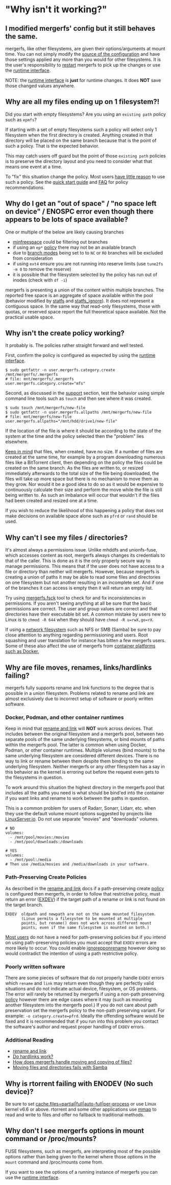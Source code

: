 # "Why isn't it working?"

## I modified mergerfs' config but it still behaves the same.

mergerfs, like other filesystems, are given their options/arguments at
mount time. You can not simply modify the [source of the
configuration](../quickstart.md#usage) and have those settings applied
any more than you would for other filesystems. It is the user's
responsibility to [restart](../setup/upgrade.md) mergerfs to pick up
the changes or use the [runtime interface](../runtime_interface.md).

NOTE: the [runtime interface](../runtime_interface.md) is **just**
for runtime changes. It does **NOT** save those changed values
anywhere.


## Why are all my files ending up on 1 filesystem?!

Did you start with empty filesystems? Are you using an `existing path`
policy such as `epmfs`?

If starting with a set of empty filesystems such a policy will select
only 1 filesystem when the first directory is created. Anything
created in that directory will be placed on the same branch because
that is the point of such a policy. That is the expected behavior.

This may catch users off guard but the point of those `existing path`
policies is to preserve the directory layout and you need to consider
what that means one event at a time.

To "fix" this situation change the policy. Most users [have little
reason](configuration_and_policies.md#how-can-i-ensure-files-are-collocated-on-the-same-branch)
to use such a policy. See the [quick start guide](../quickstart.md)
and [FAQ](configuration_and_policies.md) for policy recommendations.


## Why do I get an "out of space" / "no space left on device" / ENOSPC error even though there appears to be lots of space available?

One or multiple of the below are likely causing branches

* [minfreespace](../config/minfreespace.md) could be filtering out
  branches
* if using an `ep*`
  [policy](../config/functions_categories_policies.md) there may not
  be an available branch
* due to [branch modes](../config/branches.md#branch-mode) being set
  to to `NC` or `RO` branches will be excluded from consideration
* if using `ext4` ensure you are not running into reserve limits (use
  `tune2fs -m 0` to remove the reserve)
* it is possible that the filesystem selected by the policy has run
  out of inodes (check with `df -i`)

mergerfs is presenting a union of the content within multiple
branches. The reported free space is an aggregate of space available
within the pool (behavior modified by [statfs](../config/statfs.md)
and [statfs_ignore](../config/statfs.md#statfs_ignore)). It does not
represent a contiguous space. In the same way that read-only
filesystems, those with quotas, or reserved space report the full
theoretical space available. Not the practical usable space.


## Why isn't the create policy working?

It probably is. The policies rather straight forward and well tested.

First, confirm the policy is configured as expected by using the
[runtime interface](../runtime_interface.md).

```shell
$ sudo getfattr -n user.mergerfs.category.create /mnt/mergerfs/.mergerfs
# file: mnt/mergerfs/.mergerfs
user.mergerfs.category.create="mfs"
```

Second, as discussed in the [support](../support.md) section, test the
behavior using simple command line tools such as `touch` and then see
where it was created.


```shell
$ sudo touch /mnt/mergerfs/new-file
$ sudo getfattr -n user.mergerfs.allpaths /mnt/mergerfs/new-file
# file: mnt/mergerfs/new-file
user.mergerfs.allpaths="/mnt/hdd/drive1/new-file"
```

If the location of the file is where it should be according to the
state of the system at the time and the policy selected then the
"problem" lies elsewhere.

[Keep in
mind](technical_behavior_and_limitations.md/#how-does-mergerfs-handle-moving-and-copying-of-files)
that files, when created, have no size. If a number of files are
created at the same time, for example by a program downloading
numerous files like a BitTorrent client, then depending on the policy
the files could be created on the same branch. As the files are
written to, or resized immediately afterwards to the total size of the
file being downloaded, the files will take up more space but there is
no mechanism to move them as they grow. Nor would it be a good idea to
do so as it would be expensive to continuously calculate their size
and perform the move while the file is still being written to. As such
an imbalance will occur that wouldn't if the files had been created
and resized one at a time.

If you wish to reduce the likelihood of this happening a policy that
does not make decisions on available space alone such as `pfrd` or
`rand` should be used.


## Why can't I see my files / directories?

It's almost always a permissions issue. Unlike mhddfs and
unionfs-fuse, which accesses content as root, mergerfs always changes
its credentials to that of the caller. This is done as it is the only
properly secure way to manage permissions. This means that if the user
does not have access to a file or directory than neither will
mergerfs. However, because mergerfs is creating a union of paths it
may be able to read some files and directories on one filesystem but
not another resulting in an incomplete set. And if one of the branches
it can access is empty then it will return an empty list.

Try using [mergerfs.fsck](https://github.com/trapexit/mergerfs-tools)
tool to check for and fix inconsistencies in permissions. If you
aren't seeing anything at all be sure that the basic permissions are
correct. The user and group values are correct and that directories
have their executable bit set. A common mistake by users new to Linux
is to `chmod -R 644` when they should have `chmod -R u=rwX,go=rX`.

If using a [network filesystem](../remote_filesystems.md) such as NFS
or SMB (Samba) be sure to pay close attention to anything regarding
permissioning and users. Root squashing and user translation for
instance has bitten a few mergerfs users. Some of these also affect
the use of mergerfs from [container platforms such as
Docker.](compatibility_and_integration.md)


## Why are file moves, renames, links/hardlinks failing?

mergerfs fully supports rename and link functions to the degree that
is possible in a union filesystem. Problems related to rename and link
are almost exclusively due to incorrect setup of software or poorly
written software.


### Docker, Podman, and other container runtimes

Keep in mind that [rename and link](../config/rename_and_link.md) will
**NOT** work across devices. That includes between the original
filesystem and a mergerfs pool, between two separate pools of the same
underlying filesystems, or bind mounts of paths within the mergerfs
pool. The latter is common when using Docker, Podman, or other
container runtimes. Multiple volumes (bind mounts) to the same
underlying filesystem are considered different devices. There is no
way to link or rename between them despite them binding to the same
underlying filesystem. Neither mergerfs or any other filesystem has a
say in this behavior as the kernel is erroring out before the request
even gets to the filesystems in question.

To work around this situation the highest directory in the mergerfs
pool that includes all the paths you need is what should be bind'ed
into the container if you want links and rename to work between the
paths in question.

This is a common problem for users of Radarr, Sonarr, Lidarr,
etc. when they use the default volume mount options suggested by
projects like
[LinuxServer.io](https://docs.linuxserver.io/images/docker-radarr/?h=radarr#docker-compose-recommended-click-here-for-more-info). Do
not use separate "movies" and "downloads" volumes.

```
# NO
volumes:
  - /mnt/pool/movies:/movies
  - /mnt/pool/downloads:/downloads

# YES
volumes:
  - /mnt/pool:/media
# Then use /media/movies and /media/downloads in your software.
```


### Path-Preserving Create Policies

As described in the [rename and link](../config/rename_and_link.md)
docs if a path-preserving create
[policy](../config/functions_categories_policies.md) is configured
then mergerfs, in order to follow that restrictive policy, must return
an error
([EXDEV](https://man7.org/linux/man-pages/man2/rename.2.html)) if the
target path of a rename or link is not found on the target branch.

```
EXDEV  oldpath and newpath are not on the same mounted filesystem.
       (Linux permits a filesystem to be mounted at multiple
       points, but rename() does not work across different mount
       points, even if the same filesystem is mounted on both.)
```

[Most
users](configuration_and_policies.md#how-can-i-ensure-files-are-collocated-on-the-same-branch)
do not have a need for path-preserving policies but if you intend on
using path-preserving policies you must accept that `EXDEV` errors are
more likely to occur. You could enable
[ignorepponrename](../config/options.md) however doing so would
contradict the intention of using a path restrictive policy.


### Poorly written software

There are some pieces of software that do not properly handle `EXDEV`
errors which `rename` and `link` may return even though they are
perfectly valid situations and do not indicate actual device,
filesystem, or OS problems. The error will rarely be returned by
mergerfs if using a non-path preserving
[policy](../config/functions_categories_policies.md) however there are
edge cases where it may (such as mounting another filesystem into the
mergerfs pool.) If you do not care about path preservation set the
mergerfs policy to the non-path preserving variant. For example: `-o
category.create=pfrd`. Ideally the offending software would be fixed
and it is recommended that if you run into this problem you contact
the software's author and request proper handling of `EXDEV` errors.


### Additional Reading

* [rename and link](../config/rename_and_link.md)
* [Do hardlinks work?](technical_behavior_and_limitations.md#do-hardlinks-work)
* [How does mergerfs handle moving and copying of files?](technical_behavior_and_limitations.md#how-does-mergerfs-handle-moving-and-copying-of-files)
* [Moving files and directories fails with Samba](../known_issues_bugs.md#moving-files-and-directories-fails-with-samba)


## Why is rtorrent failing with ENODEV (No such device)?

Be sure to set
[cache.files=partial|full|auto-full|per-process](../config/cache.md)
or use Linux kernel v6.6 or above. rtorrent and some other
applications use [mmap](http://linux.die.net/man/2/mmap) to read and
write to files and offer no fallback to traditional methods.


## Why don't I see mergerfs options in mount command or /proc/mounts?

FUSE filesystems, such as mergerfs, are interpreting most of the
possible options rather than being given to the kernel where those
options in the `mount` command and /proc/mounts come from.

If you want to see the options of a running instance of mergerfs you
can use the [runtime interface](../runtime_interface.md).
